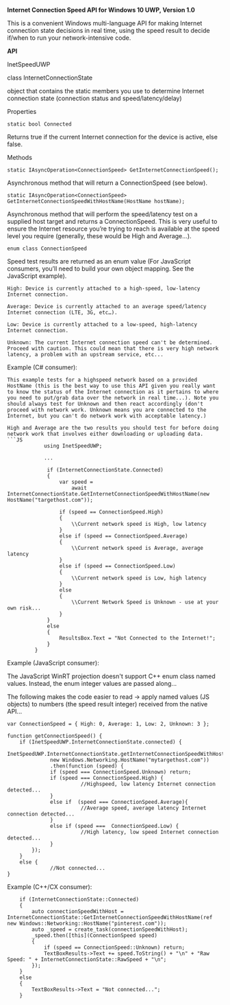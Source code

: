 **Internet Connection Speed API for Windows 10 UWP, Version 1.0**

This is a convenient Windows multi-language API for making Internet connection state decisions in real time, using the speed result to decide if/when to run your network-intensive code. 

**API**

InetSpeedUWP

class InternetConnectionState 

object that contains the static members you use to determine Internet connection state (connection status and speed/latency/delay) 

Properties 
```JS
static bool Connected 
 ```
Returns true if the current Internet connection for the device is active, else false. 

Methods 
```JS
static IAsyncOperation<ConnectionSpeed> GetInternetConnectionSpeed(); 
 ```
Asynchronous method that will return a ConnectionSpeed (see below). 
```JS
static IAsyncOperation<ConnectionSpeed> GetInternetConnectionSpeedWithHostName(HostName hostName); 
```
Asynchronous method that will perform the speed/latency test on a supplied host target and returns a ConnectionSpeed. This is very useful to ensure the Internet resource you’re trying to reach is available at the speed level you require (generally, these would be High and Average…). 
```JS
enum class ConnectionSpeed 
```
Speed test results are returned as an enum value (For JavaScript consumers, you’ll need to build your own object mapping. See the JavaScript example). 
```JS
High: Device is currently attached to a high-speed, low-latency Internet connection. 
```
```JS
Average: Device is currently attached to an average speed/latency Internet connection (LTE, 3G, etc…). 
```
```JS
Low: Device is currently attached to a low-speed, high-latency Internet connection. 
```
```JS
Unknown: The current Internet connection speed can't be determined. Proceed with caution. This could mean that there is very high network latency, a problem with an upstream service, etc... 
```
Example (C# consumer): 
```
This example tests for a highspeed network based on a provided HostName (this is the best way to use this API given you really want to know the status of the Internet connection as it pertains to where you need to put/grab data over the network in real time...). Note you should always test for Unknown and then react accordingly (don't proceed with network work. Unknown means you are connected to the Internet, but you can't do network work with acceptable latency.) 

High and Average are the two results you should test for before doing network work that involves either downloading or uploading data.
```JS 
            using InetSpeedUWP;

            ...

             if (InternetConnectionState.Connected) 
             { 
                 var speed = 
                     await InternetConnectionState.GetInternetConnectionSpeedWithHostName(new HostName("targethost.com")); 
             
                 if (speed == ConnectionSpeed.High) 
                 { 
                     \\Current network speed is High, low latency 
                 } 
                 else if (speed == ConnectionSpeed.Average) 
                 { 
                     \\Current network speed is Average, average latency 
                 } 
                 else if (speed == ConnectionSpeed.Low) 
                 { 
                     \\Current network speed is Low, high latency 
                 } 
                 else 
                 { 
                     \\Current Network Speed is Unknown - use at your own risk... 
                 } 
             } 
             else 
             { 
                 ResultsBox.Text = "Not Connected to the Internet!"; 
             } 
         } 
```
Example (JavaScript consumer): 

The JavaScript WinRT projection doesn't support C++ enum class named values. Instead, the enum integer values are passed along... 

The following makes the code easier to read -> apply named values (JS objects) to numbers (the speed result integer) received from the native API...

   ```JS
   var ConnectionSpeed = { High: 0, Average: 1, Low: 2, Unknown: 3 }; 

   function getConnectionSpeed() { 
       if (InetSpeedUWP.InternetConnectionState.connected) { 
               InetSpeedUWP.InternetConnectionState.getInternetConnectionSpeedWithHostName( 
                 new Windows.Networking.HostName("mytargethost.com")) 
                 .then(function (speed) { 
                 if (speed === ConnectionSpeed.Unknown) return; 
                 if (speed === ConnectionSpeed.High) { 
                           //Highspeed, low latency Internet connection detected... 
                 } 
                 else if  (speed === ConnectionSpeed.Average){ 
                           //Average speed, average latency Internet connection detected... 
                 } 
                 else if (speed ===  ConnectionSpeed.Low) { 
                           //High latency, low speed Internet connection detected... 
                 } 
           }); 
       } 
       else { 
                 //Not connected... 
 } 
```
Example (C++/CX consumer): 
```JS
	if (InternetConnectionState::Connected)
	{
		auto connectionSpeedWithHost = InternetConnectionState::GetInternetConnectionSpeedWithHostName(ref new Windows::Networking::HostName("pinterest.com"));
		auto _speed = create_task(connectionSpeedWithHost);
		_speed.then([this](ConnectionSpeed speed)
		{
			if (speed == ConnectionSpeed::Unknown) return;
			TextBoxResults->Text += speed.ToString() + "\n" + "Raw Speed: " + InternetConnectionState::RawSpeed + "\n";
		});
	}
	else
	{
		TextBoxResults->Text = "Not connected...";
	}

